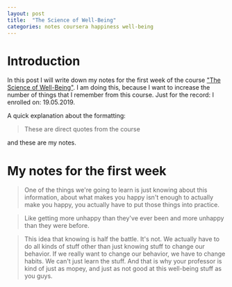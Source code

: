 ```yaml
---
layout: post
title:  "The Science of Well-Being"
categories: notes coursera happiness well-being 
---
```

# Introduction
In this post I will write down my notes for the first week of the course ["The Science of Well-Being"][1]. I am doing this, because I want to increase the number of things that I remember from this course. Just for the record: I enrolled on: 19.05.2019. 

A quick explanation about the formatting: 
> These are direct quotes from the course

and these are my notes.

# My notes for the first week
> One of the things we're going to learn is just knowing about this information, about what makes you happy isn't enough to actually make you happy, you actually have to put those things into practice.

> Like getting more unhappy than they've ever been and more unhappy than they were before.

> This idea that knowing is half the battle. It's not. We actually have to do all kinds of stuff other than just knowing stuff to change our behavior. If we really want to change our behavior, we have to change habits. We can't just learn the stuff. And that is why your professor is kind of just as mopey, and just as not good at this well-being stuff as you guys.


[1]: https://www.coursera.org/learn/the-science-of-well-being/